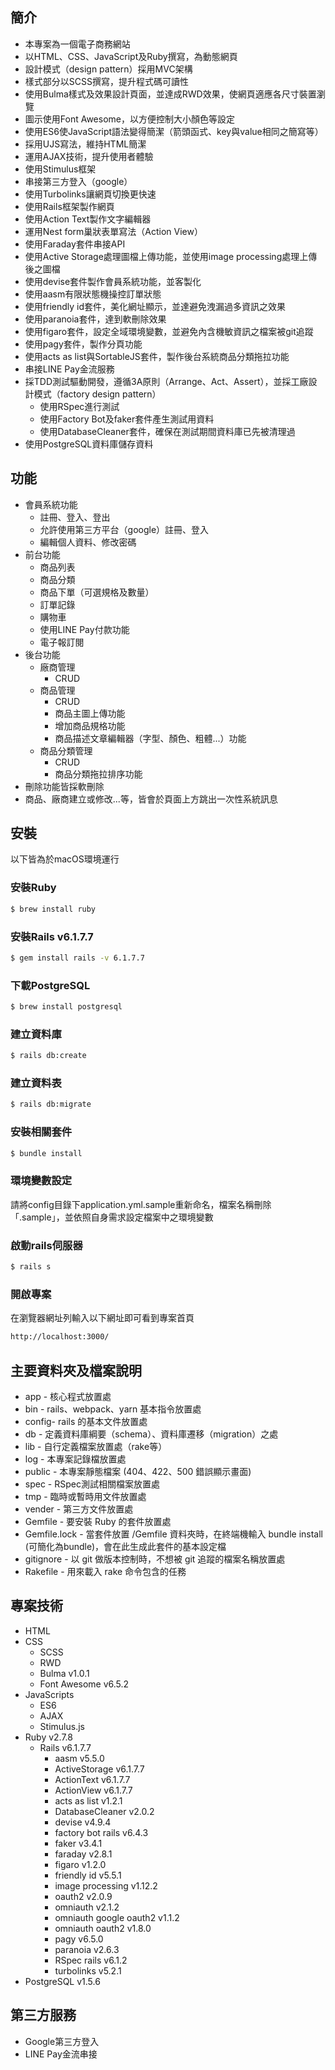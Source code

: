 ## 簡介
- 本專案為一個電子商務網站
- 以HTML、CSS、JavaScript及Ruby撰寫，為動態網頁
- 設計模式（design pattern）採用MVC架構
- 樣式部分以SCSS撰寫，提升程式碼可讀性
- 使用Bulma樣式及效果設計頁面，並達成RWD效果，使網頁適應各尺寸裝置瀏覽
- 圖示使用Font Awesome，以方便控制大小顏色等設定
- 使用ES6使JavaScript語法變得簡潔（箭頭函式、key與value相同之簡寫等）
- 採用UJS寫法，維持HTML簡潔
- 運用AJAX技術，提升使用者體驗
- 使用Stimulus框架
- 串接第三方登入（google）
- 使用Turbolinks讓網頁切換更快速
- 使用Rails框架製作網頁
- 使用Action Text製作文字編輯器
- 運用Nest form巢狀表單寫法（Action View）
- 使用Faraday套件串接API
- 使用Active Storage處理圖檔上傳功能，並使用image processing處理上傳後之圖檔
- 使用devise套件製作會員系統功能，並客製化
- 使用aasm有限狀態機操控訂單狀態
- 使用friendly id套件，美化網址顯示，並達避免洩漏過多資訊之效果
- 使用paranoia套件，達到軟刪除效果
- 使用figaro套件，設定全域環境變數，並避免內含機敏資訊之檔案被git追蹤
- 使用pagy套件，製作分頁功能
- 使用acts as list與SortableJS套件，製作後台系統商品分類拖拉功能
- 串接LINE Pay金流服務
- 採TDD測試驅動開發，遵循3A原則（Arrange、Act、Assert），並採工廠設計模式（factory design pattern）
  - 使用RSpec進行測試
  - 使用Factory Bot及faker套件產生測試用資料
  - 使用DatabaseCleaner套件，確保在測試期間資料庫已先被清理過
- 使用PostgreSQL資料庫儲存資料

## 功能
- 會員系統功能
  - 註冊、登入、登出
  - 允許使用第三方平台（google）註冊、登入
  - 編輯個人資料、修改密碼
- 前台功能
  - 商品列表
  - 商品分類
  - 商品下單（可選規格及數量）
  - 訂單記錄
  - 購物車
  - 使用LINE Pay付款功能
  - 電子報訂閱
- 後台功能
  - 廠商管理
    - CRUD
  - 商品管理
    - CRUD
    - 商品主圖上傳功能
    - 增加商品規格功能
    - 商品描述文章編輯器（字型、顏色、粗體...）功能
  - 商品分類管理
    - CRUD
    - 商品分類拖拉排序功能
- 刪除功能皆採軟刪除
- 商品、廠商建立或修改...等，皆會於頁面上方跳出一次性系統訊息

<!-- ## 畫面
### 瀏覽器畫面


### 行動裝置畫面 -->



## 安裝
以下皆為於macOS環境運行
### 安裝Ruby
```bash
$ brew install ruby
```
### 安裝Rails v6.1.7.7
```bash
$ gem install rails -v 6.1.7.7
```
### 下載PostgreSQL
```bash
$ brew install postgresql
```
### 建立資料庫
```bash
$ rails db:create
```
### 建立資料表
```bash
$ rails db:migrate
```
<!-- ### 取得專案
```bash
$ git clone https://github.com/TamyTsai/E-commerce-website.git
```
### 移動到專案內
```bash
$ cd E-commerce-website
```  -->
### 安裝相關套件
```bash
$ bundle install
```
### 環境變數設定
請將config目錄下application.yml.sample重新命名，檔案名稱刪除「.sample」，並依照自身需求設定檔案中之環境變數

### 啟動rails伺服器
```bash
$ rails s
```
### 開啟專案
在瀏覽器網址列輸入以下網址即可看到專案首頁
```bash
http://localhost:3000/
```

## 主要資料夾及檔案說明
- app - 核心程式放置處
- bin - rails、webpack、yarn 基本指令放置處
- config- rails 的基本文件放置處
- db - 定義資料庫綱要（schema）、資料庫遷移（migration）之處
- lib - 自行定義檔案放置處（rake等）
- log - 本專案記錄檔放置處
- public - 本專案靜態檔案 (404、422、500 錯誤顯示畫面)
- spec - RSpec測試相關檔案放置處
- tmp - 臨時或暫時用文件放置處
- vender - 第三方文件放置處
- Gemfile - 要安裝 Ruby 的套件放置處
- Gemfile.lock - 當套件放置 /Gemfile 資料夾時，在終端機輸入 bundle install (可簡化為bundle)，會在此生成此套件的基本設定檔
- gitignore - 以 git 做版本控制時，不想被 git 追蹤的檔案名稱放置處
- Rakefile - 用來載入 rake 命令包含的任務

## 專案技術
- HTML
- CSS
  - SCSS
  - RWD
  - Bulma v1.0.1
  - Font Awesome v6.5.2
- JavaScripts
  - ES6
  - AJAX
  - Stimulus.js
- Ruby v2.7.8
  - Rails v6.1.7.7
    - aasm v5.5.0
    - ActiveStorage v6.1.7.7
    - ActionText v6.1.7.7
    - ActionView v6.1.7.7
    - acts as list v1.2.1
    - DatabaseCleaner v2.0.2
    - devise v4.9.4
    - factory bot rails v6.4.3
    - faker v3.4.1
    - faraday v2.8.1
    - figaro v1.2.0
    - friendly id v5.5.1
    - image processing v1.12.2
    - oauth2 v2.0.9
    - omniauth v2.1.2
    - omniauth google oauth2 v1.1.2
    - omniauth oauth2 v1.8.0
    - pagy v6.5.0
    - paranoia v2.6.3
    - RSpec rails v6.1.2
    - turbolinks v5.2.1
- PostgreSQL v1.5.6

## 第三方服務
- Google第三方登入
- LINE Pay金流串接
